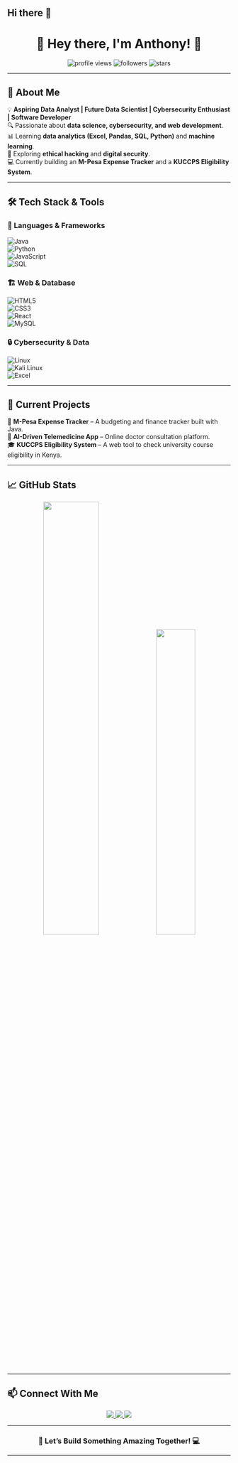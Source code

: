 ## Hi there 👋

<h1 align="center">👋 Hey there, I'm Anthony! 🚀</h1>  

<p align="center">
  <img src="https://komarev.com/ghpvc/?username=Anthony&label=Profile%20Views&color=blue&style=flat" alt="profile views">  
  <img src="https://img.shields.io/github/followers/Anthony?style=social" alt="followers">
  <img src="https://img.shields.io/github/stars/Anthony?style=social" alt="stars">
</p>

---

## 🚀 About Me  
💡 **Aspiring Data Analyst | Future Data Scientist | Cybersecurity Enthusiast | Software Developer**  
🔍 Passionate about **data science, cybersecurity, and web development**.  
📊 Learning **data analytics (Excel, Pandas, SQL, Python)** and **machine learning**.  
🔐 Exploring **ethical hacking** and **digital security**.  
💻 Currently building an **M-Pesa Expense Tracker** and a **KUCCPS Eligibility System**.  

---

## 🛠️ Tech Stack & Tools  
### 🚀 Languages & Frameworks  
![Java](https://img.shields.io/badge/Java-ED8B00?style=for-the-badge&logo=java&logoColor=white)  
![Python](https://img.shields.io/badge/Python-3776AB?style=for-the-badge&logo=python&logoColor=white)  
![JavaScript](https://img.shields.io/badge/JavaScript-F7DF1E?style=for-the-badge&logo=javascript&logoColor=black)  
![SQL](https://img.shields.io/badge/SQL-4479A1?style=for-the-badge&logo=mysql&logoColor=white)  

### 🏗️ Web & Database  
![HTML5](https://img.shields.io/badge/HTML5-E34F26?style=for-the-badge&logo=html5&logoColor=white)  
![CSS3](https://img.shields.io/badge/CSS3-1572B6?style=for-the-badge&logo=css3&logoColor=white)  
![React](https://img.shields.io/badge/React-20232A?style=for-the-badge&logo=react&logoColor=61DAFB)  
![MySQL](https://img.shields.io/badge/MySQL-4479A1?style=for-the-badge&logo=mysql&logoColor=white)  

### 🔒 Cybersecurity & Data  
![Linux](https://img.shields.io/badge/Linux-FCC624?style=for-the-badge&logo=linux&logoColor=black)  
![Kali Linux](https://img.shields.io/badge/Kali_Linux-557C94?style=for-the-badge&logo=kali-linux&logoColor=white)  
![Excel](https://img.shields.io/badge/Microsoft_Excel-217346?style=for-the-badge&logo=microsoft-excel&logoColor=white)  

---

## 📌 Current Projects  
🚀 **M-Pesa Expense Tracker** – A budgeting and finance tracker built with Java.  
🏥 **AI-Driven Telemedicine App** – Online doctor consultation platform.  
🎓 **KUCCPS Eligibility System** – A web tool to check university course eligibility in Kenya.  

---

## 📈 GitHub Stats  
<p align="center">
  <img src="https://github-readme-stats.vercel.app/api?username=Anthony&show_icons=true&theme=radical" width="50%">
  <img src="https://github-readme-stats.vercel.app/api/top-langs/?username=Anthony&layout=compact&theme=radical" width="42%">
</p>

---

## 📫 Connect With Me  
<p align="center">
  <a href="https://linkedin.com/in/your-profile">
    <img src="https://img.shields.io/badge/LinkedIn-Connect-blue?style=for-the-badge&logo=linkedin">
  </a>
  <a href="https://github.com/Anthony">
    <img src="https://img.shields.io/badge/GitHub-Follow-black?style=for-the-badge&logo=github">
  </a>
  <a href="https://twitter.com/your-handle">
    <img src="https://img.shields.io/badge/Twitter-Follow-blue?style=for-the-badge&logo=twitter">
  </a>
</p>

---

<h3 align="center">🚀 Let’s Build Something Amazing Together! 💻</h3>

---


